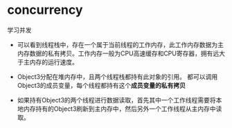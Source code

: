 # concurrency
学习并发
- 可以看到线程栈中，存在一个属于当前线程的工作内存，此工作内存数据为主内存数据的私有拷贝。工作内存一般为CPU高速缓存和CPU寄存器，拥有远大于主内存的运行速度。

- Object3分配在堆内存中，且两个线程栈都持有此对象的引用。 都可以调用Object3的成员变量，每个线程都持有这个**成员变量的私有拷贝**

- 如果持有Object3的两个线程进行数据读取，首先其中一个工作线程需要将本地内存持有的Object3刷新到主内存中，然后另外一个工作线程从主内存中读取。

